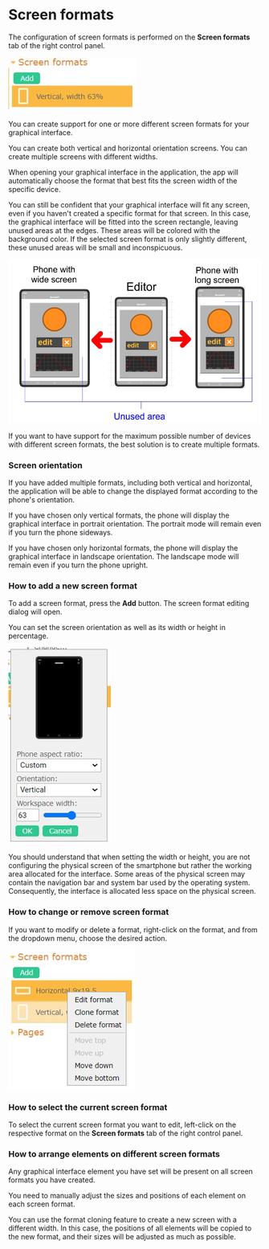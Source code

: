 # Screen formats

The configuration of screen formats is performed on the **Screen formats** tab of the right control panel. 

![en_01](en_01.jpg)

You can create support for one or more different screen formats for your graphical interface.

You can create both vertical and horizontal orientation screens. You can create multiple screens with different widths.

When opening your graphical interface in the application, the app will automatically choose the format that best fits the screen width of the specific device.

You can still be confident that your graphical interface will fit any screen, even if you haven't created a specific format for that screen. In this case, the graphical interface will be fitted into the screen rectangle, leaving unused areas at the edges. These areas will be colored with the background color. If the selected screen format is only slightly different, these unused areas will be small and inconspicuous.

![en_01](en_04.jpg)

If you want to have support for the maximum possible number of devices with different screen formats, the best solution is to create multiple formats.

### Screen orientation


If you have added multiple formats, including both vertical and horizontal, the application will be able to change the displayed format according to the phone's orientation.

If you have chosen only vertical formats, the phone will display the graphical interface in portrait orientation. The portrait mode will remain even if you turn the phone sideways.

If you have chosen only horizontal formats, the phone will display the graphical interface in landscape orientation. The landscape mode will remain even if you turn the phone upright.

### How to add a new screen format


To add a screen format, press the **Add** button. The screen format editing dialog will open.

You can set the screen orientation as well as its width or height in percentage.

![en_01](en_02.jpg)

You should understand that when setting the width or height, you are not configuring the physical screen of the smartphone but rather the working area allocated for the interface. Some areas of the physical screen may contain the navigation bar and system bar used by the operating system. Consequently, the interface is allocated less space on the physical screen.

### How to change or remove screen format

If you want to modify or delete a format, right-click on the format, and from the dropdown menu, choose the desired action.

![en_01](en_03.jpg)

### How to select the current screen format

To select the current screen format you want to edit, left-click on the respective format on the **Screen formats** tab of the right control panel.

### How to arrange elements on different screen formats


Any graphical interface element you have set will be present on all screen formats you have created.

You need to manually adjust the sizes and positions of each element on each screen format.

You can use the format cloning feature to create a new screen with a different width. In this case, the positions of all elements will be copied to the new format, and their sizes will be adjusted as much as possible.





